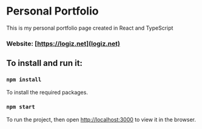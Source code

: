 # Personal Portfolio
This is my personal portfolio page created in React and TypeScript
### Website: [https://logiz.net](logiz.net)

## To install and run it:

### `npm install`
To install the required packages.

### `npm start`
To run the project, then open [http://localhost:3000](http://localhost:3000) to view it in the browser.